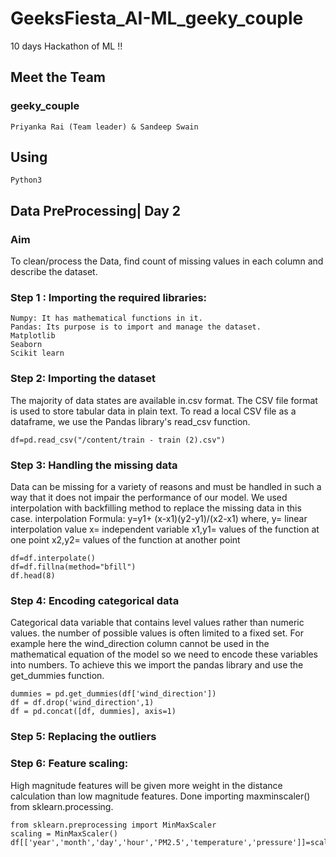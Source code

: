 # GeeksFiesta_AI-ML_geeky_couple
 10 days Hackathon of ML !!
 ## Meet the Team
 ### geeky_couple
    Priyanka Rai (Team leader) & Sandeep Swain
 ## Using
    Python3
 ## Data PreProcessing| Day 2
 ### Aim
  To clean/process the Data, find count of missing values in each column and describe the dataset.
  
### Step 1 : Importing the required libraries:
    Numpy: It has mathematical functions in it.
  	Pandas: Its purpose is to import and manage the dataset.
  	Matplotlib 
  	Seaborn
    Scikit learn
### Step 2: Importing the dataset
 The majority of data states are available in.csv format. The CSV file format is used to store tabular data in plain text. To read a local CSV file as a dataframe, we use the  Pandas library's read_csv function.
 
    df=pd.read_csv("/content/train - train (2).csv")
### Step 3: Handling the missing data
 Data can be missing for a variety of reasons and must be handled in such a way that it does not impair the performance of our model. We used interpolation with backfilling method to replace the missing data in this case.
 interpolation Formula: y=y1+ (x-x1)(y2-y1)/(x2-x1) 
 where, y= linear interpolation value
        x= independent variable
    x1,y1= values of the function at one point
    x2,y2= values of the function at another point
    
    df=df.interpolate()
    df=df.fillna(method="bfill")
    df.head(8)
### Step 4: Encoding categorical data 
 Categorical data variable that contains level values rather than numeric values. the number of possible values is often limited to a fixed set. For example here the wind_direction column cannot be used in the mathematical equation of the model so we need to encode these variables into numbers. To achieve this we import the pandas library and use the get_dummies function.

    dummies = pd.get_dummies(df['wind_direction'])
    df = df.drop('wind_direction',1)
    df = pd.concat([df, dummies], axis=1)
### Step 5: Replacing the outliers
 
 
 
### Step 6: Feature scaling:
 High magnitude features will be given more weight in the distance calculation than low magnitude features. Done importing maxminscaler() from sklearn.processing.

    from sklearn.preprocessing import MinMaxScaler
    scaling = MinMaxScaler()
    df[['year','month','day','hour','PM2.5','temperature','pressure']]=scaling.fit_transform(df[['year','month','day','hour','PM2.5','temperature','pressure']])

 
     
